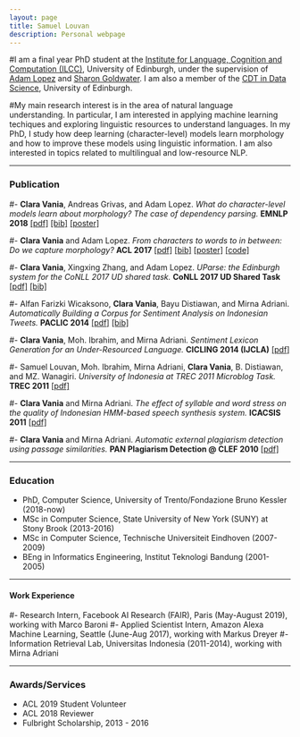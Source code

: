 ```yaml
---
layout: page
title: Samuel Louvan 
description: Personal webpage
---
```


#I am a final year PhD student at the [Institute for Language, Cognition and Computation (ILCC)](http://web.inf.ed.ac.uk/ilcc), University of Edinburgh, under the supervision of [Adam Lopez](http://alopez.github.io/) and [Sharon Goldwater](http://homepages.inf.ed.ac.uk/sgwater/). I am also a member of the [CDT in Data Science](http://datascience.inf.ed.ac.uk/), University of Edinburgh.

#My main research interest is in the area of natural language understanding. In particular, I am interested in applying machine learning techiques and exploring linguistic resources to understand languages. In my PhD, I study how deep learning (character-level) models learn morphology and how to improve these models using linguistic information. I am also interested in topics related to multilingual and low-resource NLP.

---

### Publication

#- __Clara Vania__, Andreas Grivas, and Adam Lopez. *What do character-level models learn about morphology? The case of dependency parsing.*  __EMNLP 2018__ [[pdf]](http://aclweb.org/anthology/D18-1278) [[bib]](https://aclanthology.coli.uni-saarland.de/papers/D18-1278/d18-1278.bib) [[poster]](assets/EMNLP2018poster.pdf)

#- __Clara Vania__ and Adam Lopez. *From characters to words to in between: Do we capture morphology?* __ACL 2017__ [[pdf]](http://www.aclweb.org/anthology/P17-1184) [[bib]](https://aclanthology.coli.uni-saarland.de/papers/P17-1184/p17-1184.bib) [[poster]](http://anthology.aclweb.org/attachments/P/P17/P17-1184.Poster.pdf) [[code]](https://github.com/claravania/subword-lstm-lm)

#- __Clara Vania__, Xingxing Zhang, and Adam Lopez. *UParse: the Edinburgh system for the CoNLL 2017 UD shared task.* __CoNLL 2017 UD Shared Task__ [[pdf]](http://universaldependencies.org/conll17/proceedings/pdf/K17-3010.pdf) [[bib]](http://universaldependencies.org/conll17/proceedings/bib/K17-3010.bib) 

#- Alfan Farizki Wicaksono, __Clara Vania__, Bayu Distiawan, and Mirna Adriani. *Automatically Building a Corpus for Sentiment Analysis on Indonesian Tweets.* __PACLIC 2014__ [[pdf]](http://www.aclweb.org/anthology/Y/Y14/Y14-1024.pdf) [[bib]](http://www.aclweb.org/anthology/Y/Y14/Y14-1024.bib)

#- __Clara Vania__, Moh. Ibrahim, and Mirna Adriani. *Sentiment Lexicon Generation for an Under-Resourced Language.* __CICLING 2014 (IJCLA)__ [[pdf]](http://www.gelbukh.com/ijcla/2014-1/IJCLA-2014-1-Complete.pdf#page=59)

#- Samuel Louvan, Moh. Ibrahim, Mirna Adriani, __Clara Vania__, B. Distiawan, and MZ. Wanagiri. *University of Indonesia at TREC 2011 Microblog Task.* __TREC 2011__ [[pdf]](http://trec.nist.gov/pubs/trec20/papers/FASILKOM.microblog.update.pdf)

#- __Clara Vania__ and Mirna Adriani. *The effect of syllable and word stress on the quality of Indonesian HMM-based speech synthesis system.* __ICACSIS 2011__ [[pdf]](http://ieeexplore.ieee.org/abstract/document/6140797/)

#- __Clara Vania__ and Mirna Adriani. *Automatic external plagiarism detection using passage similarities.* __PAN Plagiarism Detection @ CLEF 2010__ [[pdf]](http://ceur-ws.org/Vol-1176/CLEF2010wn-PAN-VaniaEt2010.pdf)

---

### Education

- PhD, Computer Science, University of Trento/Fondazione Bruno Kessler (2018-now)
- MSc in Computer Science, State University of New York (SUNY) at Stony Brook (2013-2016)
- MSc in Computer Science, Technische Universiteit Eindhoven (2007-2009)
- BEng in Informatics Engineering, Institut Teknologi Bandung (2001-2005)

---

#### Work Experience
#- Research Intern, Facebook AI Research (FAIR), Paris (May-August 2019), working with Marco Baroni
#- Applied Scientist Intern, Amazon Alexa Machine Learning, Seattle (June-Aug 2017), working with Markus Dreyer
#- Information Retrieval Lab, Universitas Indonesia (2011-2014), working with Mirna Adriani

---

### Awards/Services
- ACL 2019 Student Volunteer
- ACL 2018 Reviewer
- Fulbright Scholarship, 2013 - 2016









